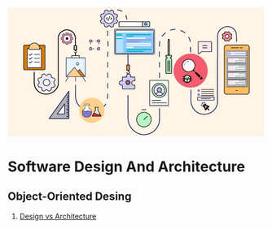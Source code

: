 ![](/img/desing-architecture.jpg)
# Software Design And Architecture

## Object-Oriented Desing

1. [Design vs Architecture](/1-Object-Oriented%20Design/design-vs-arch.md)
